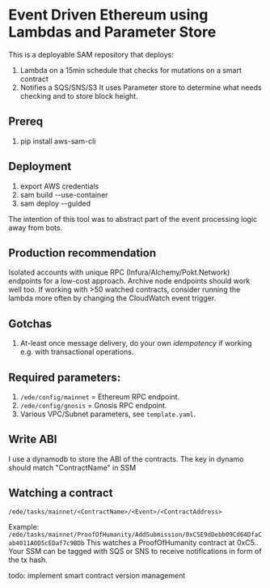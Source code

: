 # Event Driven Ethereum using Lambdas and Parameter Store
This is a deployable SAM repository that deploys:
1. Lambda on a 15min schedule that checks for mutations on a smart contract
2. Notifies a SQS/SNS/S3 
It uses Parameter store to determine what needs checking and to store block height.
## Prereq
1. pip install aws-sam-cli
## Deployment
1. export AWS credentials
2. sam build --use-container
3. sam deploy --guided 

The intention of this tool was to abstract part of the event processing logic away from bots. 
## Production recommendation
Isolated accounts with unique RPC (Infura/Alchemy/Pokt.Network) endpoints for a low-cost approach.
Archive node endpoints should work well too.
If working with >50 watched contracts, consider running the lambda more often by changing the CloudWatch event trigger.
## Gotchas
1. At-least once message delivery, do your own *idempotency* if working e.g. with transactional operations.

## Required parameters:
1. `/ede/config/mainnet` = Ethereum RPC endpoint.
2. `/ede/config/gnosis` = Gnosis RPC endpoint.
3. Various VPC/Subnet  parameters, see `template.yaml`.

## Write ABI
I use a dynamodb to store the ABI of the contracts. The key in dynamo should match "ContractName" in SSM

## Watching a contract
`/ede/tasks/mainnet/<ContractName>/<Event>/<ContractAddress>`

Example:
`/ede/tasks/mainnet/ProofOfHumanity/AddSubmission/0xC5E9dDebb09Cd64DfaCab4011A0D5cEDaf7c9BDb`
This watches a ProofOfHumanity contract at 0xC5..
Your SSM can be tagged with SQS or SNS to receive notifications in form of the tx hash.


todo: implement smart contract version management
